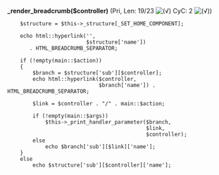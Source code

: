 **_render_breadcrumb($controller)** (Pri, Len: 19/23 ![(&radic;)](https://raw.github.com/TheB3Rt0z/schrimp/master/.inc/img/icon_16x16_green_ok.png "") CyC: 2 ![(&radic;)](https://raw.github.com/TheB3Rt0z/schrimp/master/.inc/img/icon_16x16_green_ok.png ""))  
  
        $structure = $this->_structure[_SET_HOME_COMPONENT];

        echo html::hyperlink('',
                             $structure['name'])
           . HTML_BREADCRUMB_SEPARATOR;

        if (!empty(main::$action))
        {
            $branch = $structure['sub'][$controller];
            echo html::hyperlink($controller,
                                 $branch['name']) . HTML_BREADCRUMB_SEPARATOR;

            $link = $controller . "/" . main::$action;

            if (!empty(main::$args))
                $this->_print_handler_parameter($branch,
                                                $link,
                                                $controller);
            else
                echo $branch['sub'][$link]['name'];
        }
        else
            echo $structure['sub'][$controller]['name'];

